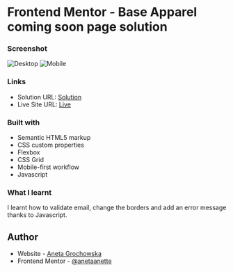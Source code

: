 # Frontend Mentor - Base Apparel coming soon page solution

### Screenshot

![Desktop](./screenshot.jpg)
![Mobile](./screenshot.jpg)

### Links

- Solution URL: [Solution](https://your-solution-url.com)
- Live Site URL: [Live](https://anetaanette.github.io/base-apparel/)

### Built with

- Semantic HTML5 markup
- CSS custom properties
- Flexbox
- CSS Grid
- Mobile-first workflow
- Javascript

### What I learnt

I learnt how to validate email, change the borders and add an error message thanks to Javascript.

## Author

- Website - [Aneta Grochowska](https://github.com/anetaanette)
- Frontend Mentor - [@anetaanette](https://www.frontendmentor.io/profile/anetaanette)

